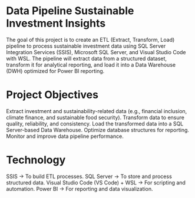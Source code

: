 # Data Pipeline Sustainable Investment Insights

The goal of this project is to create an ETL (Extract, Transform, Load) pipeline to process sustainable investment data using SQL Server Integration Services (SSIS), Microsoft SQL Server, and Visual Studio Code with WSL. The pipeline will extract data from a structured dataset, transform it for analytical reporting, and load it into a Data Warehouse (DWH) optimized for Power BI reporting.

# Project Objectives
Extract investment and sustainability-related data (e.g., financial inclusion, climate finance, and sustainable food security).
Transform data to ensure quality, reliability, and consistency.
Load the transformed data into a SQL Server-based Data Warehouse.
Optimize database structures for reporting.
Monitor and improve data pipeline performance.

# Technology 
SSIS → To build ETL processes.
SQL Server → To store and process structured data.
Visual Studio Code (VS Code) + WSL → For scripting and automation.
Power BI → For reporting and data visualization.
